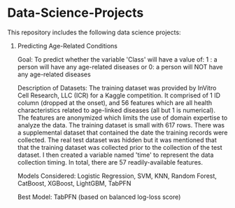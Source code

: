 # Data-Science-Projects

This repository includes the following data science projects:

1. Predicting Age-Related Conditions
   
   Goal: To predict whether the variable 'Class' will have a value of:
      1 :  a person will have any age-related diseases or
      0:  a person will NOT have any age-related diseases

    Description of Datasets: The training dataset was provided by InVitro Cell Research, LLC (ICR) for a Kaggle competition. It comprised of 1 ID column (dropped at the onset), and  56 features which are all health characteristics related to age-linked diseases (all but 1 is numerical).  The features are anonymized which limits the use of domain expertise to analyze the data. The training           dataset is small with 617 rows. There was a supplemental dataset that contained the date the training records were collected. The real test dataset was hidden but it was mentioned that that the training dataset was collected prior to the collection of the test dataset. I then created a variable named 'time' to represent the data collection timing. In total, 
       there are 57 readily-available features.

    Models Considered: Logistic Regression, SVM, KNN, Random Forest, CatBoost, XGBoost, LightGBM, TabPFN

    Best Model: TabPFN (based on balanced log-loss score)
